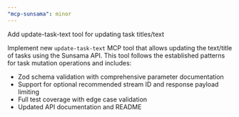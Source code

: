 ```yaml
---
"mcp-sunsama": minor
---
```


Add update-task-text tool for updating task titles/text

Implement new `update-task-text` MCP tool that allows updating the text/title of tasks using the Sunsama API. This tool follows the established patterns for task mutation operations and includes:

- Zod schema validation with comprehensive parameter documentation
- Support for optional recommended stream ID and response payload limiting
- Full test coverage with edge case validation
- Updated API documentation and README